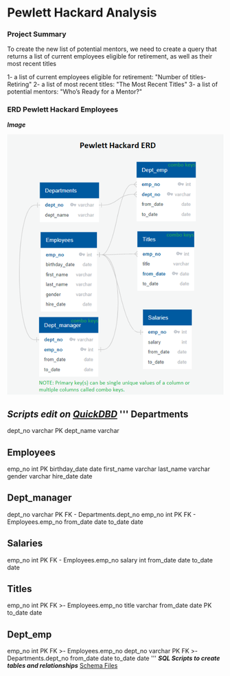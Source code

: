 # Pewlett Hackard Analysis

### Project Summary

To create the new list of potential mentors, we need to create a query that returns a list of current employees eligible for retirement, as well as their most recent titles

1- a list of current employees eligible for retirement: "Number of titles-Retiring"
2- a list of most recent titles: "The Most Recent Titles"
3- a list of potential mentors: "Who’s Ready for a Mentor?"

### ERD Pewlett Hackard Employees

***Image***

![ERD_PH](ERD_PH.png)

***Scripts edit on [QuickDBD](https://app.quickdatabasediagrams.com)***
'''
Departments
-
dept_no varchar PK
dept_name varchar

Employees
-
emp_no int PK 
birthday_date date
first_name varchar
last_name varchar
gender varchar
hire_date date

Dept_manager
-
dept_no varchar PK FK - Departments.dept_no
emp_no int PK FK - Employees.emp_no
from_date date
to_date date

Salaries
-
emp_no int PK FK - Employees.emp_no
salary int
from_date date
to_date date

Titles
-
emp_no int PK FK >- Employees.emp_no
title varchar
from_date date PK
to_date date

Dept_emp
-
emp_no int PK FK >- Employees.emp_no
dept_no varchar PK FK >- Departments.dept_no
from_date date
to_date date
'''
***SQL Scripts to create tables and relationships***
[Schema Files](Queries/DDL/schema.sql)

